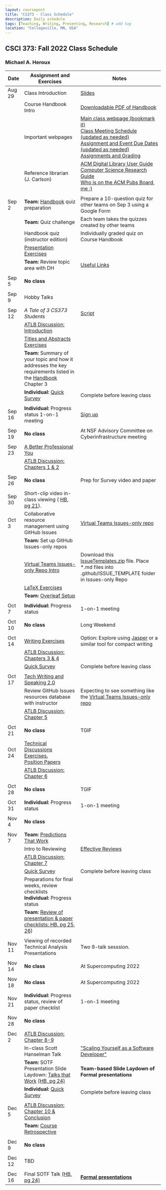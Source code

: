 ```yaml
---
layout: coursepost
title: "CS373 - Class Schedule"
description: Daily schedule
tags: [Teaching, Writing, Presenting, Research] # add tag
location: "Collegeville, MN, USA"
---
```


## CSCI 373: Fall 2022 Class Schedule

### Michael A. Heroux

| **Date** | **Assignment and Exercises** | **Notes** |
| ---------- | --- | --- |
| Aug 29| Class Introduction | [Slides](../IntroToCompSciResearch.pdf) |
| |  Course Handbook Intro | [Downloadable PDF of Handbook](../CSCI373CourseHandbookLatestEdition.pdf)  |
| | Important webpages | [Main class webpage (bookmark it)](https://maherou.github.io/Teaching/fall-CS373/) <br> [Class Meeting Schedule (updated as needed)](https://maherou.github.io/Teaching/files/CS373/2022-Fall-Class-Meeting-Schedule/) <br> [Assignment and Event Due Dates (updated as needed)](https://maherou.github.io/Teaching/files/CS373/2022-Fall-Class-Assignment-Due-Dates) <br> [Assignments and Grading](https://maherou.github.io/Teaching/files/CS373/Overview-of-Assignments-and-Grading)
||  Reference librarian (J. Carlson) | [ACM Digital Library User Guide](https://libraries.acm.org/binaries/content/assets/libraries/acm-digital-library-user-guide.pdf) <br> [Computer Science Research Guide](https://guides.csbsju.edu/cs/) <br> [Who is on the ACM Pubs Board, me :)](https://www.acm.org/publications/publications-board-committees)|
| | | |
| Sep 2| **Team:** [Handbook](../CSCI373CourseHandbookLatestEdition.pdf) quiz preparation | Prepare a 10-question quiz for other teams on Sep 3 using a Google Form  |  
| | **Team:** Quiz challenge| Each team takes the quizzes created by other teams |
| |  Handbook quiz (instructor edition) | Individually graded quiz on Course Handbook |
| |  [Presentation Exercises](https://collegeville.github.io/Orator/PresentationsThatWork/) |   |
| | **Team:** Review topic area with DH | [Useful Links](https://maherou.github.io/Teaching/files/CS373/CS373-Links/)|
| | | |
| Sep 5 | **No class**| |
| | | |
| Sep 9 |  Hobby Talks| |
| | | |
| Sep 12 |   _A Tale of 3 CS373 Students_ | [Script](../ATaleOfThreeCS373Students)|
| |  [ATLB Discussion: Introduction](../ATLB-Discussion)  |   |
| |  [Titles and Abstracts Exercises](https://collegeville.github.io/Scribe/TitlesAndAbstractsThatWork/) | |
| | **Team:** Summary of your topic and how it addresses the key requirements listed in the [Handbook](../CSCI373CourseHandbookLatestEdition.pdf) Chapter 3| |
| | **Individual:** [Quick Survey](https://forms.gle/v77ztSXy42bzjfKF8) | Complete before leaving class |
| | | |
| Sep 16 | **Individual:** Progress status 1-on-1  meeting | [Sign up]()
| | | |
| Sep 19 | **No class** | At NSF Advisory Committee on Cyberinfrastructure meeting |
| | | |
| Sep 23 |  [A Better Professional You](./BetterYou.pdf) | |
| |  [ATLB Discussion: Chapters 1 & 2](../ATLB-Discussion)  |   |
| | | |
| Sep 26 | **No class** | Prep for Survey video and paper |
| | | |
| Sep 30 |  Short-clip video in-class viewing ( [HB, pg 21](../CSCI373CourseHandbookLatestEdition.pdf)). | |
| Oct 3 |  Collaborative resource management using GitHub Issues |[Virtual Teams Issues-only repo](https://github.com/Collegeville/VirtualTeams/issues) |
| | **Team:** Set up GitHub Issues-only repos| |
| | [Virtual Teams Issues-only Repo Intro](https://github.com/Collegeville/VirtualTeams/issues)| Download this [IssueTemplates.zip](../IssueTemplates.zip) file.  Place \*.md files into .github/ISSUE_TEMPLATE folder in Issues-only Repo|  
|  |  [LaTeX Exercises](https://collegeville.github.io/Scribe/UsingLatex/) | |
|  | **Team:** [Overleaf Setup](https://www.overleaf.com) | |
| | | |
|Oct 7  | **Individual:** Progress status | 1-on-1  meeting |
| | | |
| Oct 10 | **No class** | Long Weekend |
| | | |
| Oct 14 |  [Writing Exercises](https://collegeville.github.io/Scribe/BetterTechnicalWriting/) | Option: Explore using [Jasper](https://www.jasper.ai) or a similar tool for compact writing |
| |  [ATLB Discussion: Chapters 3 & 4](../ATLB-Discussion)  | |
| | [Quick Survey](https://forms.gle/v77ztSXy42bzjfKF8) | Complete before leaving class |
| | | |
| Oct 17 |  [Tech Writing and Speaking 2.0](./TechWritingSpeaking2.0.pdf) | |
| | Review GitHub Issues resources database with instructor | Expecting to see something like the [Virtual Teams Issues-only repo](https://github.com/Collegeville/VirtualTeams/issues) |
| |  [ATLB Discussion: Chapter 5](../ATLB-Discussion) | |
| | | |
| Oct 21 | **No class** | TGIF |
| | | |
| Oct 24 | [Technical Discussions Exercises.](https://collegeville.github.io/Orator/DiscussionsThatWork/) <br>  [Position Papers](https://collegeville.github.io/Scribe/PositionPapers/) | |
| |  [ATLB Discussion: Chapter 6](../ATLB-Discussion)  | |
| | | |
| Oct 28 | **No class** | TGIF |
| | | |
| Oct 31 | **Individual:** Progress status | 1-on-1  meeting |
| | | |
| Nov 4 | **No class** | |
| | | |
| Nov 7 | **Team:** [Predictions That Work](https://collegeville.github.io/Scribe/PredictionsThatWork/) | |
| |  Intro to Reviewing | [Effective Reviews](../EffectiveReviews) | 
| |  [ATLB Discussion: Chapter 7](../ATLB-Discussion)  | |
| |  [Quick Survey](https://forms.gle/v77ztSXy42bzjfKF8) | Complete before leaving class |
| |  Preparations for final weeks, review checklists <br> **Individual:** Progress status| |
| | **Team:** [Review of presentation & paper checklists: HB, pg 25, 26](../CSCI373CourseHandbookLatestEdition.pdf)) |  |
| | | |
| Nov 11 |  Viewing of recorded Technical Analysis Presentations| Two 9-talk sesssion. |
| | | |
| Nov 14 | **No class** | At Supercomputing 2022 |
| | | |
| Nov 18 | **No class** | At Supercomputing 2022 |
| | | |
| Nov 21 | **Individual:** Progress status, review of paper checklist | 1-on-1 meeting |
| | | |
| Nov 28 | **No class** | |
| | | |
| Dec 2 |  [ATLB Discussion: Chapter 8-9](../ATLB-Discussion) |  |
| |  In-class Scott Hanselman Talk | ["Scaling Yourself as a Software Developer"](http://blog.martinig.ch/videos/scaling-yourself-as-a-software-developer/) |
| | **Team:** SOTF Presentation Slide Laydown: [Talks that Work](https://docs.google.com/presentation/d/18RR58xUXb1QSBwlVpYIxsFdQDxRnaB3TyXY_g8xcTcw/edit?usp=sharing) [(HB, pg 24)](../CSCI373CourseHandbookLatestEdition.pdf) | **Team-based Slide Laydown of Formal presentations** |
| | **Individual:** [Quick Survey](https://forms.gle/v77ztSXy42bzjfKF8) | Complete before leaving class |
| | | |
| Dec 5 |  [ATLB Discussion: Chapter 10 & Conclusion](../ATLB-Discussion) | |
| | **Team:** [Course Retrospective](https://collegeville.github.io/Scribe/Retrospectives/) |  |
| | | |
| Dec 9 | **No class** | |
| | | |
| Dec 12 | TBD | |
| | | |
| Dec 16 | Final SOTF Talk [(HB, pg 24)](../CSCI373CourseHandbookLatestEdition.pdf) | [**Formal presentations**](../2022-Fall-Final-Presentation-Schedule) |
